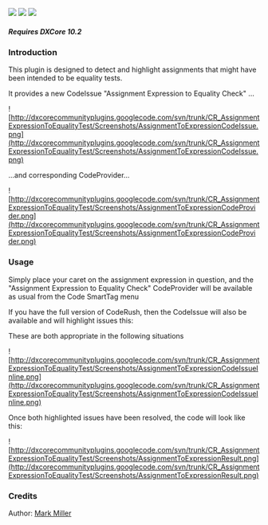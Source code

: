[![](http://dxcorecommunityplugins.googlecode.com/svn/trunk/Common/Graphics/Download.png)](http://www.rorybecker.co.uk/DevExpress/Community/Plugins/CR_AssignmentExpressionToEqualityTest/)      [![](http://dxcorecommunityplugins.googlecode.com/svn/trunk/Common/Graphics/InstallHelp.png)](http://code.google.com/p/dxcorecommunityplugins/wiki/InstallInstructions)
[![](http://dxcorecommunityplugins.googlecode.com/svn/trunk/Common/Graphics/Feedback.png)](http://code.google.com/p/dxcorecommunityplugins/wiki/Feedback)
##### Requires DXCore 10.2 #####
### Introduction ###
This plugin is designed to detect and highlight assignments that might have been intended to be equality tests.

It provides a new CodeIssue "Assignment Expression to Equality Check" ...

![http://dxcorecommunityplugins.googlecode.com/svn/trunk/CR_AssignmentExpressionToEqualityTest/Screenshots/AssignmentToExpressionCodeIssue.png](http://dxcorecommunityplugins.googlecode.com/svn/trunk/CR_AssignmentExpressionToEqualityTest/Screenshots/AssignmentToExpressionCodeIssue.png)

...and corresponding CodeProvider...

![http://dxcorecommunityplugins.googlecode.com/svn/trunk/CR_AssignmentExpressionToEqualityTest/Screenshots/AssignmentToExpressionCodeProvider.png](http://dxcorecommunityplugins.googlecode.com/svn/trunk/CR_AssignmentExpressionToEqualityTest/Screenshots/AssignmentToExpressionCodeProvider.png)


### Usage ###
Simply place your caret on the assignment expression in question, and the "Assignment Expression to Equality Check" CodeProvider will be available as usual from the Code SmartTag menu

If you have the full version of CodeRush, then the CodeIssue will also be available and will highlight issues this:

These are both appropriate in the following situations

![http://dxcorecommunityplugins.googlecode.com/svn/trunk/CR_AssignmentExpressionToEqualityTest/Screenshots/AssignmentToExpressionCodeIssueInline.png](http://dxcorecommunityplugins.googlecode.com/svn/trunk/CR_AssignmentExpressionToEqualityTest/Screenshots/AssignmentToExpressionCodeIssueInline.png)

Once both highlighted issues have been resolved, the code will look like this:

![http://dxcorecommunityplugins.googlecode.com/svn/trunk/CR_AssignmentExpressionToEqualityTest/Screenshots/AssignmentToExpressionResult.png](http://dxcorecommunityplugins.googlecode.com/svn/trunk/CR_AssignmentExpressionToEqualityTest/Screenshots/AssignmentToExpressionResult.png)

### Credits ###

Author: [Mark Miller](http://community.devexpress.com/blogs/markmiller/default.aspx)